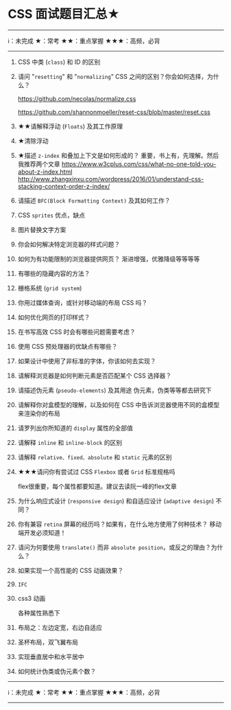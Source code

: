 # CSS 面试题目汇总★

****
ℹ️：未完成
★：常考
★★：重点掌握
★★★：高频，必背
****

1. CSS 中类 (`class`) 和 ID 的区别
2. 请问 "`resetting`" 和 "`normalizing`" CSS 之间的区别？你会如何选择，为什么？

    <https://github.com/necolas/normalize.css>

    <https://github.com/shannonmoeller/reset-css/blob/master/reset.css>

3. ★★请解释浮动 (`Floats`) 及其工作原理
4. ★清除浮动
5. ★描述 `z-index` 和叠加上下文是如何形成的？
    重要，书上有，先理解。然后我推荐两个文章
    <https://www.w3cplus.com/css/what-no-one-told-you-about-z-index.html>
    <http://www.zhangxinxu.com/wordpress/2016/01/understand-css-stacking-context-order-z-index/>
6. 请描述 `BFC(Block Formatting Context)` 及其如何工作？
7. CSS `sprites`
    优点，缺点
8. 图片替换文字方案
9. 你会如何解决特定浏览器的样式问题？
10. 如何为有功能限制的浏览器提供网页？
    渐进增强，优雅降级等等等等
11. 有哪些的隐藏内容的方法？
12. 栅格系统 (`grid system`)

13. 你用过媒体查询，或针对移动端的布局 CSS 吗？

14. 如何优化网页的打印样式？

15. 在书写高效 CSS 时会有哪些问题需要考虑？

16. 使用 CSS 预处理器的优缺点有哪些？

17. 如果设计中使用了非标准的字体，你该如何去实现？

18. 请解释浏览器是如何判断元素是否匹配某个 CSS 选择器？

19. 请描述伪元素 (`pseudo-elements`) 及其用途
    伪元素，伪类等等都去研究下

20. 请解释你对盒模型的理解，以及如何在 CSS 中告诉浏览器使用不同的盒模型来渲染你的布局

21. 请罗列出你所知道的 `display` 属性的全部值

22. 请解释 `inline` 和 `inline-block` 的区别

23. 请解释 `relative、fixed、absolute` 和 `static` 元素的区别

24. ★★★请问你有尝试过 CSS `Flexbox` 或者 `Grid` 标准规格吗

    flex很重要，每个属性都要知道。建议去读阮一峰的flex文章

25. 为什么响应式设计 (`responsive design`) 和自适应设计 (`adaptive design`) 不同？

26. 你有兼容 `retina` 屏幕的经历吗？如果有，在什么地方使用了何种技术？
    移动端开发必须知道！

27. 请问为何要使用 `translate()` 而非 `absolute position`，或反之的理由？为什么？

28. 如果实现一个高性能的 CSS 动画效果？

29. `IFC`

30. css3 动画

    各种属性熟悉下

31. 布局之：左边定宽，右边自适应

32. 圣杯布局，双飞翼布局

33. 实现垂直居中和水平居中

34. 如何统计伪类或伪元素个数？

****
ℹ️：未完成
★：常考
★★：重点掌握
★★★：高频，必背
****
